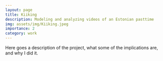 ```yaml
---
layout: page
title: Kiiking
description: Modeling and analyzing videos of an Estonian pasttime
img: assets/img/Kiiking.jpeg
importance: 2
category: work
---
```


Here goes a description of the project, what some of the implications are, and why I did it.
